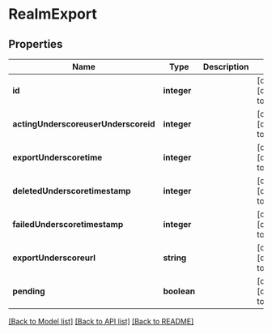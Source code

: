 # RealmExport

## Properties
Name | Type | Description | Notes
------------ | ------------- | ------------- | -------------
**id** | **integer** |  | [optional] [default to null]
**actingUnderscoreuserUnderscoreid** | **integer** |  | [optional] [default to null]
**exportUnderscoretime** | **integer** |  | [optional] [default to null]
**deletedUnderscoretimestamp** | **integer** |  | [optional] [default to null]
**failedUnderscoretimestamp** | **integer** |  | [optional] [default to null]
**exportUnderscoreurl** | **string** |  | [optional] [default to null]
**pending** | **boolean** |  | [optional] [default to null]

[[Back to Model list]](../README.md#documentation-for-models) [[Back to API list]](../README.md#documentation-for-api-endpoints) [[Back to README]](../README.md)


